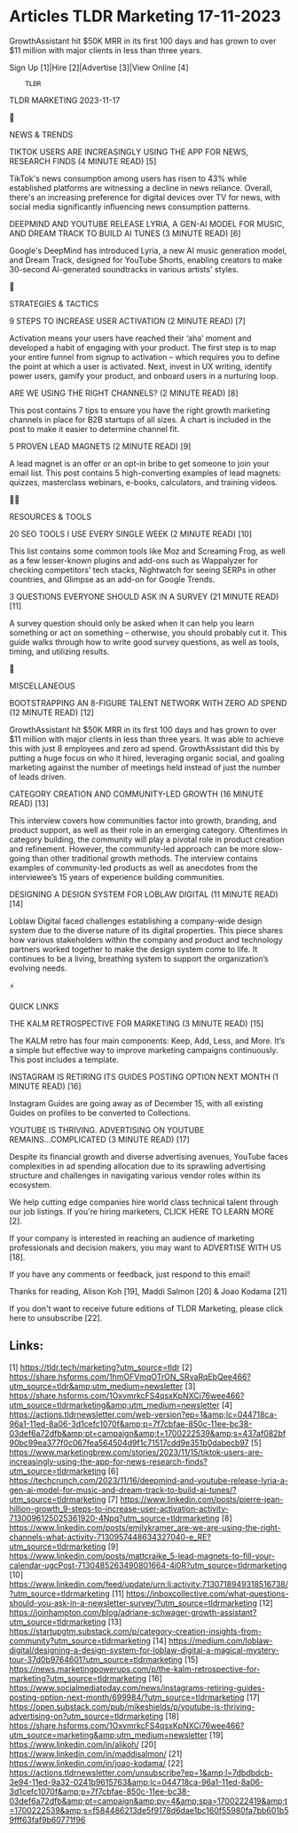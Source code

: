 # Articles TLDR Marketing 17-11-2023

GrowthAssistant hit $50K MRR in its first 100 days and has grown to
over $11 million with major clients in less than three years.  

Sign Up [1]|Hire [2]|Advertise [3]|View Online [4] 

		TLDR 

TLDR MARKETING 2023-11-17

📱 

NEWS & TRENDS

 TIKTOK USERS ARE INCREASINGLY USING THE APP FOR NEWS, RESEARCH FINDS
(4 MINUTE READ) [5] 

 TikTok's news consumption among users has risen to 43% while
established platforms are witnessing a decline in news reliance.
Overall, there's an increasing preference for digital devices over TV
for news, with social media significantly influencing news consumption
patterns. 

 DEEPMIND AND YOUTUBE RELEASE LYRIA, A GEN-AI MODEL FOR MUSIC, AND
DREAM TRACK TO BUILD AI TUNES (3 MINUTE READ) [6] 

 Google's DeepMind has introduced Lyria, a new AI music generation
model, and Dream Track, designed for YouTube Shorts, enabling creators
to make 30-second AI-generated soundtracks in various artists' styles.


🚀 

STRATEGIES & TACTICS

 9 STEPS TO INCREASE USER ACTIVATION (2 MINUTE READ) [7] 

 Activation means your users have reached their ‘aha’ moment and
developed a habit of engaging with your product. The first step is to
map your entire funnel from signup to activation – which requires
you to define the point at which a user is activated. Next, invest in
UX writing, identify power users, gamify your product, and onboard
users in a nurturing loop. 

 ARE WE USING THE RIGHT CHANNELS? (2 MINUTE READ) [8] 

 This post contains 7 tips to ensure you have the right growth
marketing channels in place for B2B startups of all sizes. A chart is
included in the post to make it easier to determine channel fit. 

 5 PROVEN LEAD MAGNETS (2 MINUTE READ) [9] 

 A lead magnet is an offer or an opt-in bribe to get someone to join
your email list. This post contains 5 high-converting examples of lead
magnets: quizzes, masterclass webinars, e-books, calculators, and
training videos. 

🧑‍💻 

RESOURCES & TOOLS

 20 SEO TOOLS I USE EVERY SINGLE WEEK (2 MINUTE READ) [10] 

 This list contains some common tools like Moz and Screaming Frog, as
well as a few lesser-known plugins and add-ons such as Wappalyzer for
checking competitors’ tech stacks, Nightwatch for seeing SERPs in
other countries, and Glimpse as an add-on for Google Trends. 

 3 QUESTIONS EVERYONE SHOULD ASK IN A SURVEY (21 MINUTE READ) [11] 

 A survey question should only be asked when it can help you learn
something or act on something – otherwise, you should probably cut
it. This guide walks through how to write good survey questions, as
well as tools, timing, and utilizing results. 

🎁 

MISCELLANEOUS

 BOOTSTRAPPING AN 8-FIGURE TALENT NETWORK WITH ZERO AD SPEND (12
MINUTE READ) [12] 

 GrowthAssistant hit $50K MRR in its first 100 days and has grown to
over $11 million with major clients in less than three years. It was
able to achieve this with just 8 employees and zero ad spend.
GrowthAssistant did this by putting a huge focus on who it hired,
leveraging organic social, and goaling marketing against the number of
meetings held instead of just the number of leads driven. 

 CATEGORY CREATION AND COMMUNITY-LED GROWTH (16 MINUTE READ) [13] 

 This interview covers how communities factor into growth, branding,
and product support, as well as their role in an emerging category.
Oftentimes in category building, the community will play a pivotal
role in product creation and refinement. However, the community-led
approach can be more slow-going than other traditional growth methods.
The interview contains examples of community-led products as well as
anecdotes from the interviewee’s 15 years of experience building
communities. 

 DESIGNING A DESIGN SYSTEM FOR LOBLAW DIGITAL (11 MINUTE READ) [14] 

 Loblaw Digital faced challenges establishing a company-wide design
system due to the diverse nature of its digital properties. This piece
shares how various stakeholders within the company and product and
technology partners worked together to make the design system come to
life. It continues to be a living, breathing system to support the
organization’s evolving needs. 

⚡ 

QUICK LINKS

 THE KALM RETROSPECTIVE FOR MARKETING (3 MINUTE READ) [15] 

 The KALM retro has four main components: Keep, Add, Less, and More.
It’s a simple but effective way to improve marketing campaigns
continuously. This post includes a template. 

 INSTAGRAM IS RETIRING ITS GUIDES POSTING OPTION NEXT MONTH (1 MINUTE
READ) [16] 

 Instagram Guides are going away as of December 15, with all existing
Guides on profiles to be converted to Collections. 

 YOUTUBE IS THRIVING. ADVERTISING ON YOUTUBE REMAINS...COMPLICATED (3
MINUTE READ) [17] 

 Despite its financial growth and diverse advertising avenues, YouTube
faces complexities in ad spending allocation due to its sprawling
advertising structure and challenges in navigating various vendor
roles within its ecosystem. 

 We help cutting edge companies hire world class technical talent
through our job listings. If you're hiring marketers, CLICK HERE TO
LEARN MORE [2]. 

If your company is interested in reaching an audience of marketing
professionals and decision makers, you may want to ADVERTISE WITH US
[18]. 

If you have any comments or feedback, just respond to this email! 

Thanks for reading, 
Alison Koh [19], Maddi Salmon [20] & Joao Kodama [21] 

If you don't want to receive future editions of TLDR Marketing,
please click here to unsubscribe [22]. 

 

Links:
------
[1] https://tldr.tech/marketing?utm_source=tldr
[2] https://share.hsforms.com/1hmOFVmqOTrON_SRvaRqEbQee466?utm_source=tldr&amp;utm_medium=newsletter
[3] https://share.hsforms.com/1OxvmrkcFS4qsxKpNXCi76wee466?utm_source=tldrmarketing&amp;utm_medium=newsletter
[4] https://actions.tldrnewsletter.com/web-version?ep=1&amp;lc=044718ca-96a1-11ed-8a06-3d1cefc1070f&amp;p=7f7cbfae-850c-11ee-bc38-03def6a72dfb&amp;pt=campaign&amp;t=1700222539&amp;s=437af082bf90bc99ea377f0c067fea564504d9f1c71517cdd9e351b0dabecb97
[5] https://www.marketingbrew.com/stories/2023/11/15/tiktok-users-are-increasingly-using-the-app-for-news-research-finds?utm_source=tldrmarketing
[6] https://techcrunch.com/2023/11/16/deepmind-and-youtube-release-lyria-a-gen-ai-model-for-music-and-dream-track-to-build-ai-tunes/?utm_source=tldrmarketing
[7] https://www.linkedin.com/posts/pierre-jean-hillion-growth_9-steps-to-increase-user-activation-activity-7130096125025361920-4Npq?utm_source=tldrmarketing
[8] https://www.linkedin.com/posts/emilykramer_are-we-are-using-the-right-channels-what-activity-7130957448634327040-e_RE?utm_source=tldrmarketing
[9] https://www.linkedin.com/posts/mattcraike_5-lead-magnets-to-fill-your-calendar-ugcPost-7130485263490801664-4i0R?utm_source=tldrmarketing
[10] https://www.linkedin.com/feed/update/urn:li:activity:7130718949318516738/?utm_source=tldrmarketing
[11] https://inboxcollective.com/what-questions-should-you-ask-in-a-newsletter-survey/?utm_source=tldrmarketing
[12] https://joinhampton.com/blog/adriane-schwager-growth-assistant?utm_source=tldrmarketing
[13] https://startupgtm.substack.com/p/category-creation-insights-from-community?utm_source=tldrmarketing
[14] https://medium.com/loblaw-digital/designing-a-design-system-for-loblaw-digital-a-magical-mystery-tour-37d0b9764601?utm_source=tldrmarketing
[15] https://news.marketingpowerups.com/p/the-kalm-retrospective-for-marketing?utm_source=tldrmarketing
[16] https://www.socialmediatoday.com/news/instagrams-retiring-guides-posting-option-next-month/699984/?utm_source=tldrmarketing
[17] https://open.substack.com/pub/mikeshields/p/youtube-is-thriving-advertising-on?utm_source=tldrmarketing
[18] https://share.hsforms.com/1OxvmrkcFS4qsxKpNXCi76wee466?utm_source=marketing&amp;utm_medium=newsletter
[19] https://www.linkedin.com/in/alikoh/
[20] https://www.linkedin.com/in/maddisalmon/
[21] https://www.linkedin.com/in/joao-kodama/
[22] https://actions.tldrnewsletter.com/unsubscribe?ep=1&amp;l=7dbdbdcb-3e94-11ed-9a32-0241b9615763&amp;lc=044718ca-96a1-11ed-8a06-3d1cefc1070f&amp;p=7f7cbfae-850c-11ee-bc38-03def6a72dfb&amp;pt=campaign&amp;pv=4&amp;spa=1700222419&amp;t=1700222539&amp;s=f584486213de5f9178d6dae1bc160f55980fa7bb601b59fff63faf9b60771f96